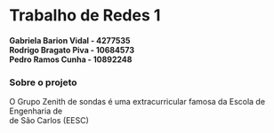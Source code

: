 <h1>Trabalho de Redes 1</h1>
<h4>Gabriela Barion Vidal - 4277535 <br> Rodrigo Bragato Piva - 10684573 <br> Pedro Ramos Cunha - 10892248</h4>
<h3>Sobre o projeto</h3>
<p type="text-align:center">O Grupo Zenith de sondas é uma extracurricular famosa da Escola de Engenharia de <br>
de São Carlos (EESC) </p>
    
    

    

